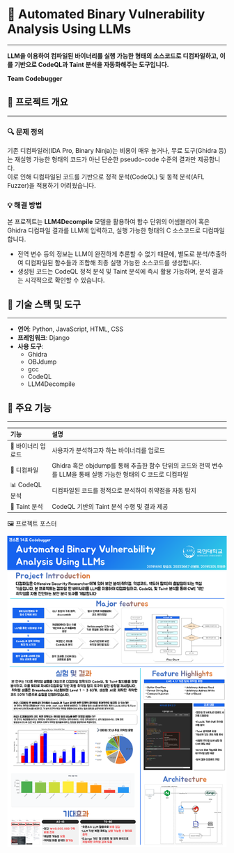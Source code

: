 # 🧠 Automated Binary Vulnerability Analysis Using LLMs
---
**LLM을 이용하여 컴파일된 바이너리를 실행 가능한 형태의 소스코드로 디컴파일하고, 이를 기반으로 CodeQL과 Taint 분석을 자동화해주는 도구입니다.**

**Team Codebugger**


## 📌 프로젝트 개요
---

### 🔍 문제 정의
기존 디컴파일러(IDA Pro, Binary Ninja)는 비용이 매우 높거나, 무료 도구(Ghidra 등)는 재실행 가능한 형태의 코드가 아닌 단순한 pseudo-code 수준의 결과만 제공합니다.  
이로 인해 디컴파일된 코드를 기반으로 정적 분석(CodeQL) 및 동적 분석(AFL Fuzzer)을 적용하기 어려웠습니다.

### 💡 해결 방법
본 프로젝트는 **LLM4Decompile** 모델을 활용하여 함수 단위의 어셈블리어 혹은 Ghidra 디컴파일 결과를 LLM에 입력하고, 실행 가능한 형태의 C 소스코드로 디컴파일합니다.

- 전역 변수 등의 정보는 LLM이 완전하게 추론할 수 없기 때문에, 별도로 분석/추출하여 디컴파일된 함수들과 조합해 최종 실행 가능한 소스코드를 생성합니다.
- 생성된 코드는 CodeQL 정적 분석 및 Taint 분석에 즉시 활용 가능하며, 분석 결과는 시각적으로 확인할 수 있습니다.



## 🔧 기술 스택 및 도구
---


- **언어**: Python, JavaScript, HTML, CSS  
- **프레임워크**: Django  
- **사용 도구**:
  - Ghidra
  - OBJdump
  - gcc
  - CodeQL
  - LLM4Decompile


## 🚀 주요 기능
---
| 기능 | 설명 |
| :-- | :-- |
| 🔼 바이너리 업로드 | 사용자가 분석하고자 하는 바이너리를 업로드 |
| 🧩 디컴파일 | Ghidra 혹은 objdump를 통해 추출한 함수 단위의 코드와 전역 변수를 LLM을 통해 실행 가능한 형태의 C 코드로 디컴파일 |
| 📊 CodeQL 분석 | 디컴파일된 코드를 정적으로 분석하여 취약점을 자동 탐지 |
| 🧬 Taint 분석 | CodeQL 기반의 Taint 분석 수행 및 결과 제공 |



🖼️ 프로젝트 포스터
<p align="center"> <img src="https://github.com/kookmin-sw/capstone-2025-14/blob/master/images/poster.png?raw=true" alt="프로젝트 포스터" width="700"> </p> 
